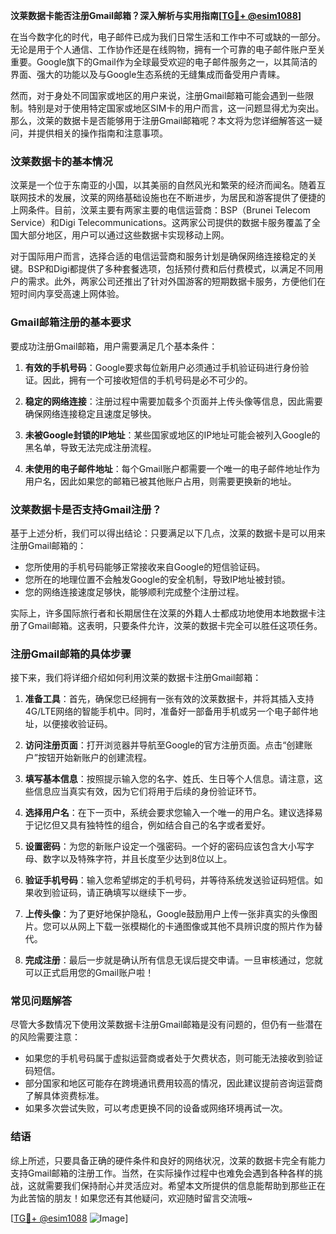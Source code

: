 **汶莱数据卡能否注册Gmail邮箱？深入解析与实用指南[[TG💪+ @esim1088](https://t.me/s/esim1088)]**

在当今数字化的时代，电子邮件已成为我们日常生活和工作中不可或缺的一部分。无论是用于个人通信、工作协作还是在线购物，拥有一个可靠的电子邮件账户至关重要。Google旗下的Gmail作为全球最受欢迎的电子邮件服务之一，以其简洁的界面、强大的功能以及与Google生态系统的无缝集成而备受用户青睐。

然而，对于身处不同国家或地区的用户来说，注册Gmail邮箱可能会遇到一些限制。特别是对于使用特定国家或地区SIM卡的用户而言，这一问题显得尤为突出。那么，汶莱的数据卡是否能够用于注册Gmail邮箱呢？本文将为您详细解答这一疑问，并提供相关的操作指南和注意事项。

### 汶莱数据卡的基本情况

汶莱是一个位于东南亚的小国，以其美丽的自然风光和繁荣的经济而闻名。随着互联网技术的发展，汶莱的网络基础设施也在不断进步，为居民和游客提供了便捷的上网条件。目前，汶莱主要有两家主要的电信运营商：BSP（Brunei Telecom Service）和Digi Telecommunications。这两家公司提供的数据卡服务覆盖了全国大部分地区，用户可以通过这些数据卡实现移动上网。

对于国际用户而言，选择合适的电信运营商和服务计划是确保网络连接稳定的关键。BSP和Digi都提供了多种套餐选项，包括预付费和后付费模式，以满足不同用户的需求。此外，两家公司还推出了针对外国游客的短期数据卡服务，方便他们在短时间内享受高速上网体验。

### Gmail邮箱注册的基本要求

要成功注册Gmail邮箱，用户需要满足几个基本条件：

1. **有效的手机号码**：Google要求每位新用户必须通过手机验证码进行身份验证。因此，拥有一个可接收短信的手机号码是必不可少的。

2. **稳定的网络连接**：注册过程中需要加载多个页面并上传头像等信息，因此需要确保网络连接稳定且速度足够快。

3. **未被Google封锁的IP地址**：某些国家或地区的IP地址可能会被列入Google的黑名单，导致无法完成注册流程。

4. **未使用的电子邮件地址**：每个Gmail账户都需要一个唯一的电子邮件地址作为用户名，因此如果您的邮箱已被其他账户占用，则需要更换新的地址。

### 汶莱数据卡是否支持Gmail注册？

基于上述分析，我们可以得出结论：只要满足以下几点，汶莱的数据卡是可以用来注册Gmail邮箱的：

- 您所使用的手机号码能够正常接收来自Google的短信验证码。
- 您所在的地理位置不会触发Google的安全机制，导致IP地址被封锁。
- 您的网络连接速度足够快，能够顺利完成整个注册过程。

实际上，许多国际旅行者和长期居住在汶莱的外籍人士都成功地使用本地数据卡注册了Gmail邮箱。这表明，只要条件允许，汶莱的数据卡完全可以胜任这项任务。

### 注册Gmail邮箱的具体步骤

接下来，我们将详细介绍如何利用汶莱的数据卡注册Gmail邮箱：

1. **准备工具**：首先，确保您已经拥有一张有效的汶莱数据卡，并将其插入支持4G/LTE网络的智能手机中。同时，准备好一部备用手机或另一个电子邮件地址，以便接收验证码。

2. **访问注册页面**：打开浏览器并导航至Google的官方注册页面。点击“创建账户”按钮开始新账户的创建流程。

3. **填写基本信息**：按照提示输入您的名字、姓氏、生日等个人信息。请注意，这些信息应当真实有效，因为它们将用于后续的身份验证环节。

4. **选择用户名**：在下一页中，系统会要求您输入一个唯一的用户名。建议选择易于记忆但又具有独特性的组合，例如结合自己的名字或者爱好。

5. **设置密码**：为您的新账户设定一个强密码。一个好的密码应该包含大小写字母、数字以及特殊字符，并且长度至少达到8位以上。

6. **验证手机号码**：输入您希望绑定的手机号码，并等待系统发送验证码短信。如果收到验证码，请正确填写以继续下一步。

7. **上传头像**：为了更好地保护隐私，Google鼓励用户上传一张非真实的头像图片。您可以从网上下载一张模糊化的卡通图像或其他不具辨识度的照片作为替代。

8. **完成注册**：最后一步就是确认所有信息无误后提交申请。一旦审核通过，您就可以正式启用您的Gmail账户啦！

### 常见问题解答

尽管大多数情况下使用汶莱数据卡注册Gmail邮箱是没有问题的，但仍有一些潜在的风险需要注意：

- 如果您的手机号码属于虚拟运营商或者处于欠费状态，则可能无法接收到验证码短信。
- 部分国家和地区可能存在跨境通讯费用较高的情况，因此建议提前咨询运营商了解具体资费标准。
- 如果多次尝试失败，可以考虑更换不同的设备或网络环境再试一次。

### 结语

综上所述，只要具备正确的硬件条件和良好的网络状况，汶莱的数据卡完全有能力支持Gmail邮箱的注册工作。当然，在实际操作过程中也难免会遇到各种各样的挑战，这就需要我们保持耐心并灵活应对。希望本文所提供的信息能帮助到那些正在为此苦恼的朋友！如果您还有其他疑问，欢迎随时留言交流哦~

[[TG💪+ @esim1088](https://t.me/s/esim1088) ![Image](https://i.postimg.cc/4NQfJmqS/Snipaste-2025-05-13-00-14-12.png)]